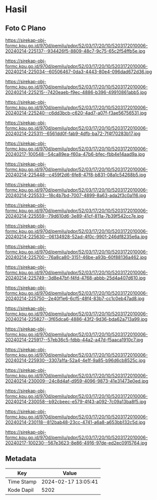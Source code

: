 # Hasil

## Foto C Plano

https://sirekap-obj-formc.kpu.go.id/970d/pemilu/pdpr/52/03/17/20/10/5203172010006-20240214-225137--934426f5-8809-48c7-9c75-65c2f54ffb5e.jpg

https://sirekap-obj-formc.kpu.go.id/970d/pemilu/pdpr/52/03/17/20/10/5203172010006-20240214-225034--60506467-0da3-4443-80e4-096dad672d36.jpg

https://sirekap-obj-formc.kpu.go.id/970d/pemilu/pdpr/52/03/17/20/10/5203172010006-20240214-225215--7420eaeb-f9ec-4886-b396-49910861abb5.jpg

https://sirekap-obj-formc.kpu.go.id/970d/pemilu/pdpr/52/03/17/20/10/5203172010006-20240214-225240--c6dd3bcb-c620-4ad7-a07f-f3ae56756531.jpg

https://sirekap-obj-formc.kpu.go.id/970d/pemilu/pdpr/52/03/17/20/10/5203172010006-20240214-225311--6561dd0f-fab9-4dfb-ba72-7f4f70283b17.jpg

https://sirekap-obj-formc.kpu.go.id/970d/pemilu/pdpr/52/03/17/20/10/5203172010006-20240217-100548--54ca89ea-f60a-47b6-bfec-fbb4e14aad9a.jpg

https://sirekap-obj-formc.kpu.go.id/970d/pemilu/pdpr/52/03/17/20/10/5203172010006-20240214-225448--c459f2d6-6fe8-47f8-b831-08a1c54268b5.jpg

https://sirekap-obj-formc.kpu.go.id/970d/pemilu/pdpr/52/03/17/20/10/5203172010006-20240214-225533--18c4b7bd-7007-4899-8a63-ada2f3c0a116.jpg

https://sirekap-obj-formc.kpu.go.id/970d/pemilu/pdpr/52/03/17/20/10/5203172010006-20240214-225559--79d610d6-3e89-41cf-811a-7b39f542cc7e.jpg

https://sirekap-obj-formc.kpu.go.id/970d/pemilu/pdpr/52/03/17/20/10/5203172010006-20240214-225630--06134928-52ad-4f0c-9901-246df8235e6a.jpg

https://sirekap-obj-formc.kpu.go.id/970d/pemilu/pdpr/52/03/17/20/10/5203172010006-20240214-225700--76a8ca80-3151-46be-a93b-60f88136a462.jpg

https://sirekap-obj-formc.kpu.go.id/970d/pemilu/pdpr/52/03/17/20/10/5203172010006-20240214-225749--3d8e47bf-f4fd-4768-abbb-25d4a407d610.jpg

https://sirekap-obj-formc.kpu.go.id/970d/pemilu/pdpr/52/03/17/20/10/5203172010006-20240214-225750--2e40f1e6-6cf5-48f4-83b7-cc1c0eb47ad8.jpg

https://sirekap-obj-formc.kpu.go.id/970d/pemilu/pdpr/52/03/17/20/10/5203172010006-20240214-225827--3f65dca6-4886-43f2-9d36-bda62a713a99.jpg

https://sirekap-obj-formc.kpu.go.id/970d/pemilu/pdpr/52/03/17/20/10/5203172010006-20240214-225917--57eb36c5-fdbb-44a2-a47d-f5aaca1910c7.jpg

https://sirekap-obj-formc.kpu.go.id/970d/pemilu/pdpr/52/03/17/20/10/5203172010006-20240214-225930--3307a1fa-52a4-4e1f-9a85-b96d6cb8525c.jpg

https://sirekap-obj-formc.kpu.go.id/970d/pemilu/pdpr/52/03/17/20/10/5203172010006-20240214-230009--24c8d4af-d959-4096-9873-41e31473e0ed.jpg

https://sirekap-obj-formc.kpu.go.id/970d/pemilu/pdpr/52/03/17/20/10/5203172010006-20240214-230058--b92cbeec-e579-4f43-a092-7c09a13ba8f5.jpg

https://sirekap-obj-formc.kpu.go.id/970d/pemilu/pdpr/52/03/17/20/10/5203172010006-20240214-230118--812bab48-23cc-4741-a6a8-a653bb132c5d.jpg

https://sirekap-obj-formc.kpu.go.id/970d/pemilu/pdpr/52/03/17/20/10/5203172010006-20240217-100230--567e3623-8e86-4916-97de-ed2ec0915764.jpg


## Metadata

| Key        | Value               |
| ---------- | ------------------- |
| Time Stamp | 2024-02-17 13:05:41 |
| Kode Dapil | 5202                |



